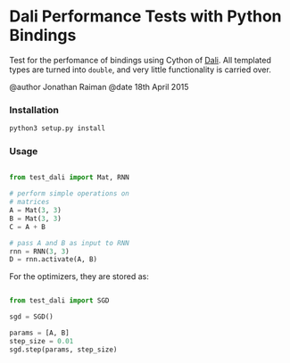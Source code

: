 # Dali Performance Tests with Python Bindings

Test for the perfomance of bindings using Cython of [Dali](https://github.com/JonathanRaiman/Dali). All templated types are turned into `double`, and very little functionality is carried over.

@author Jonathan Raiman
@date 18th April 2015

### Installation

```bash
python3 setup.py install
```

### Usage

```python

from test_dali import Mat, RNN

# perform simple operations on
# matrices
A = Mat(3, 3)
B = Mat(3, 3)
C = A + B

# pass A and B as input to RNN
rnn = RNN(3, 3)
D = rnn.activate(A, B)

```

For the optimizers, they are stored as:

```python

from test_dali import SGD

sgd = SGD()

params = [A, B]
step_size = 0.01
sgd.step(params, step_size)

```
